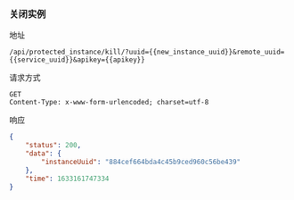### 关闭实例

地址

```
/api/protected_instance/kill/?uuid={{new_instance_uuid}}&remote_uuid={{service_uuid}}&apikey={{apikey}}
```

请求方式

```
GET
Content-Type: x-www-form-urlencoded; charset=utf-8
```

响应

```json
{
    "status": 200,
    "data": {
        "instanceUuid": "884cef664bda4c45b9ced960c56be439"
    },
    "time": 1633161747334
}
```